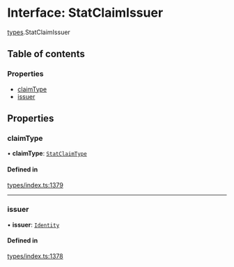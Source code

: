 # Interface: StatClaimIssuer

[types](../wiki/types).StatClaimIssuer

## Table of contents

### Properties

- [claimType](../wiki/types.StatClaimIssuer#claimtype)
- [issuer](../wiki/types.StatClaimIssuer#issuer)

## Properties

### claimType

• **claimType**: [`StatClaimType`](../wiki/types#statclaimtype)

#### Defined in

[types/index.ts:1379](https://github.com/PolymeshAssociation/polymesh-sdk/blob/e978aefd/src/types/index.ts#L1379)

___

### issuer

• **issuer**: [`Identity`](../wiki/api.entities.Identity.Identity)

#### Defined in

[types/index.ts:1378](https://github.com/PolymeshAssociation/polymesh-sdk/blob/e978aefd/src/types/index.ts#L1378)
